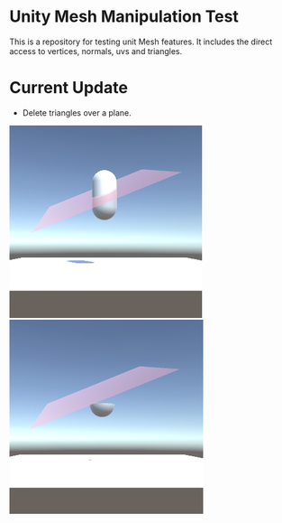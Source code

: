# Unity Mesh Manipulation Test

This is a repository for testing unit Mesh features. It includes the direct access to vertices, normals, uvs and triangles.

# Current Update

* Delete triangles over a plane.

![before the cut](documents/before.png) ![after the cut](documents/after.png)
